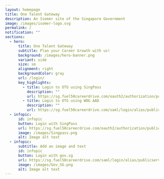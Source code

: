 ```yaml
---
layout: homepage
title: One Talent Gateway
description: An Isomer site of the Singapore Government
image: /images/isomer-logo.svg
permalink: /
notification: ""
sections:
  - hero:
      title: One Talent Gateway
      subtitle: Plan your Career Growth with us!
      background: /images/hero-banner.png
      variant: side
      size: sm
      alignment: right
      backgroundColor: gray
      url: /login/
      key_highlights:
        - title: Login to OTG using SingPass
          description: ""
          url: https://sg.fuel50careerdrive.com/oauth2/authorization/publicservicesdivsgid
        - title: Login to OTG using WOG AAD
          description: ""
          url: https://sg.fuel50careerdrive.com/saml/login/alias/publicservicesdivsingapore
  - infopic:
      id: infopic
      button: Login with SingPass
      url: https://sg.fuel50careerdrive.com/oauth2/authorization/publicservicesdivsgid
      image: /images/Singpass.png
      alt: Image alt text
  - infopic:
      subtitle: Add an image and text
      id: infopic
      button: Login with gov.sg
      url: https://sg.fuel50careerdrive.com/saml/login/alias/publicservicesdivsingapore
      image: /images/Gov_SG.png
      alt: Image alt text
---
```

